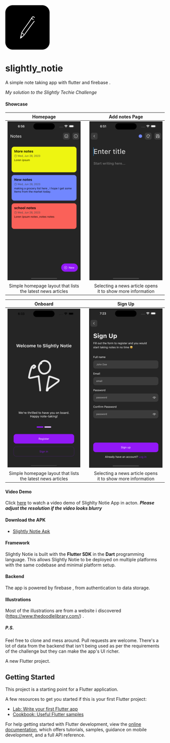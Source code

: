 <img src="images/android_icon.png" width="140">

# slightly_notie

A simple note taking app with flutter and firebase .

*My solution to the Slightly Techie Challenge*

#### Showcase
| Homepage | | Add notes Page |
| :---: | --- | :---: |
| <img src="images/screen_home.png" width="300"> || <img src="images/screen_add.png" width="300"> |
| Simple homepage layout that lists <br> the latest news articles || Selecting a news article opens <br> it to show more information |

| Onboard | | Sign Up |
| :---: | --- | :---: |
| <img src="images/screen_onboard.png" width="300"> || <img src="images/screen_auth.png" width="300"> |
| Simple homepage layout that lists <br> the latest news articles || Selecting a news article opens <br> it to show more information |



#### Video Demo
Click [here](https://drive.google.com/file/d/16fr7tW1zjWig9TFfHdgnQqjpaLDqV6kb/view?usp=sharing) to watch a video demo of Slighlty Notie App in acton.
__*Please adjust the resolution if the video looks blurry*__

#### Download the APK
- [Slightly Notie Apk](https://drive.google.com/file/d/10CThsevS2m7QxHOVo-UXwCQtyQ7SshaM/view?usp=drive_link)


#### Framework
Slightly Notie is built with the **Flutter SDK** in the **Dart** programming language. This allows Slightly Notie to be deployed on multiple platforms with the same codebase and minimal platform setup.

#### Backend
The app is powered by firebase , from authentication to data storage.

#### Illustrations

Most of the illustrations are from a website i discovered (https://www.thedoodlelibrary.com/) .

##### P.S.
Feel free to clone and mess around. Pull requests are welcome. There's a lot of data from the backend that isn't being used as per the requirements of the challenge but they can make the app's UI richer.

A new Flutter project.

## Getting Started

This project is a starting point for a Flutter application.

A few resources to get you started if this is your first Flutter project:

- [Lab: Write your first Flutter app](https://docs.flutter.dev/get-started/codelab)
- [Cookbook: Useful Flutter samples](https://docs.flutter.dev/cookbook)

For help getting started with Flutter development, view the
[online documentation](https://docs.flutter.dev/), which offers tutorials,
samples, guidance on mobile development, and a full API reference.

